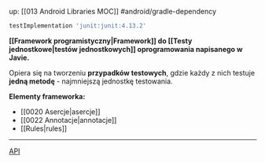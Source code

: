 up: [[013 Android Libraries MOC]]
#android/gradle-dependency 

```groovy
testImplementation 'junit:junit:4.13.2'
```

**[[Framework programistyczny|Framework]] do [[Testy jednostkowe|testów jednostkowych]] oprogramowania napisanego w Javie.** 

Opiera się na tworzeniu **przypadków testowych**, gdzie każdy z nich testuje **jedną metodę** - najmniejszą jednostkę testowania.

**Elementy frameworka:**
- [[0020 Asercje|asercje]]
- [[0022 Annotacje|annotacje]]
- [[Rules|rules]]

---
[API](https://junit.org/junit4/javadoc/latest/index.html)